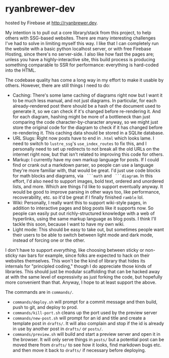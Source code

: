 # ryanbrewer-dev

hosted by Firebase at http://ryanbrewer.dev. 

My intention is to pull out a core library/stack from this project, to help others with SSG-based websites. There are many interesting challenges I've had to solve in limiting myself this way. I like that I can completely run the website with a basic python localhost server, or with free Firebase Hosting, since there's no server-side. I also like how fast the pages are; unless you have a highly-interactive site, this build process is producing something comparable to SSR for performance: everything is hard-coded into the HTML.

The codebase quality has come a long way in my effort to make it usable by others. However, there are still things I need to do:
- Caching: There's some lame caching of diagrams right now but I want it to be much less manual, and not just diagrams. In particular, for each already-rendered post there should be a hash of the document used to generate it, so we can check if it's changed before re-rendering it. And for each diagram, hashing might be more of a bottleneck than just comparing the code character-by-character anyway, so we might just store the original code for the diagram to check if it has changed before re-rendering it. This caching data should be stored in a SQLite database.
- URL Slugs: Right now posts have to end in `.html` which looks lame. I need to switch to `lustre_ssg`'s `use_index_routes` to fix this, and I personally need to set up redirects to not break all the old URLs on the internet right now, but that isn't related to improving this code for others.
- Markup: I currently have my own markup language for posts. If I could find or crank out a markdown parser, so people can use a language they're more familiar with, that would be great. I'd just use code blocks for math blocks and diagrams, via ` ```math` and ` ```diagram`. In this effort, I'd also need to support images, bold text, ordered and unordered lists, and more. Which are things I'd like to support eventually anyway. It would be good to improve parsing in other ways too, like performance, recoverability, etc. so it'd be great if I finally finished `ramble` lol.
- Wiki: Personally, I really want this to support wiki-style pages, in addition to interactive pages and blog posts like it supports now. So people can easily put out richly-structured knowledge with a web of hyperlinks, using the same markup language as blog posts. I think I'll tackle this soon, because I want to have my own wiki.
- Light mode: This should be easy to take out, but sometimes people want their users to be able to switch between light mode and dark mode, instead of forcing one or the other.

I don't have to support *everything,* like choosing between sticky or non-sticky nav bars for example, since folks are expected to hack on their websites themselves. This won't be the kind of library that hides its internals for "principled coding," though I do appreciate those kinds of libraries. This should just be modular scaffolding that can be hacked away at with the same level of expressivity as just forking the code, but hopefully more convenient than that. Anyway, I hope to at least support the above.

The commands are in `commands/`.

 - `commands/deploy.sh` will prompt for a commit message and then build, push to git, and deploy to prod.
 - `commands/kill-port.sh` cleans up the port used by the preview server
 - `commands/new-post.sh` will prompt for an id and title and create a template post in `drafts/`. It will also complain and stop if the id is already in use by another post in `drafts/` or `posts/`.
 - `commands/preview.sh` will build and start a preview server and open it in the browser. It will only serve things in `posts/` but a potential post can be moved there from `drafts/` to see how it looks, find markdown bugs etc. and then move it back to `drafts/` if necessary before deploying.